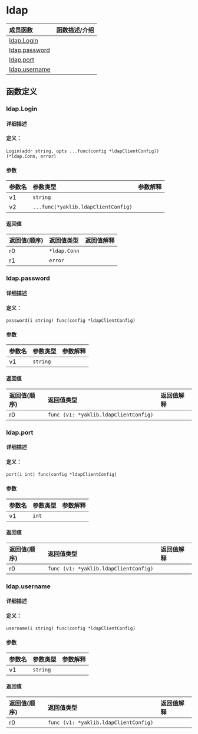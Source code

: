 # ldap


|成员函数|函数描述/介绍|
|:------|:--------|
 | [ldap.Login](#ldaplogin) |  |
 | [ldap.password](#ldappassword) |  |
 | [ldap.port](#ldapport) |  |
 | [ldap.username](#ldapusername) |  |




 



## 函数定义

### ldap.Login



#### 详细描述



#### 定义：

`Login(addr string, opts ...func(config *ldapClientConfig)) (*ldap.Conn, error)`


#### 参数

|参数名|参数类型|参数解释|
|:-----------|:---------- |:-----------|
| v1 | `string` |   |
| v2 | `...func(*yaklib.ldapClientConfig)` |   |





#### 返回值

|返回值(顺序)|返回值类型|返回值解释|
|:-----------|:---------- |:-----------|
| r0 | `*ldap.Conn` |   |
| r1 | `error` |   |


 
### ldap.password



#### 详细描述



#### 定义：

`password(i string) func(config *ldapClientConfig)`


#### 参数

|参数名|参数类型|参数解释|
|:-----------|:---------- |:-----------|
| v1 | `string` |   |





#### 返回值

|返回值(顺序)|返回值类型|返回值解释|
|:-----------|:---------- |:-----------|
| r0 | `func (v1: *yaklib.ldapClientConfig) ` |   |


 
### ldap.port



#### 详细描述



#### 定义：

`port(i int) func(config *ldapClientConfig)`


#### 参数

|参数名|参数类型|参数解释|
|:-----------|:---------- |:-----------|
| v1 | `int` |   |





#### 返回值

|返回值(顺序)|返回值类型|返回值解释|
|:-----------|:---------- |:-----------|
| r0 | `func (v1: *yaklib.ldapClientConfig) ` |   |


 
### ldap.username



#### 详细描述



#### 定义：

`username(i string) func(config *ldapClientConfig)`


#### 参数

|参数名|参数类型|参数解释|
|:-----------|:---------- |:-----------|
| v1 | `string` |   |





#### 返回值

|返回值(顺序)|返回值类型|返回值解释|
|:-----------|:---------- |:-----------|
| r0 | `func (v1: *yaklib.ldapClientConfig) ` |   |


 


